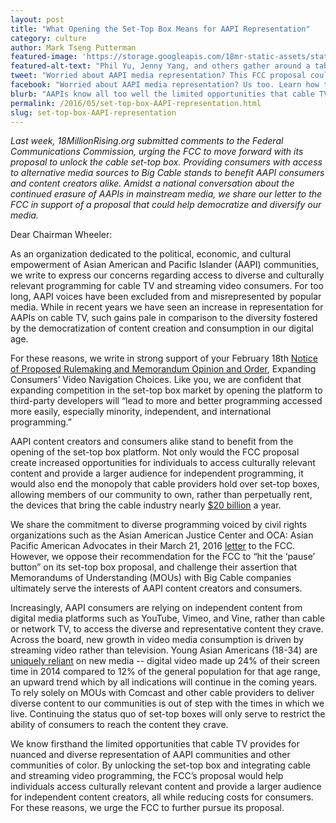 ```yaml
---
layout: post
title: "What Opening the Set-Top Box Means for AAPI Representation"
category: culture
author: Mark Tseng Putterman
featured-image: 'https://storage.googleapis.com/18mr-static-assets/static/images/featured/2016-05-31-set-top-box-AAPI-representation.jpg'
featured-alt-text: "Phil Yu, Jenny Yang, and others gather around a table to host an episode of Angry Asian America on ISATV, and hub of Asian American independent media content."
tweet: "Worried about AAPI media representation? This FCC proposal could make all the difference."
facebook: "Worried about AAPI media representation? Us too. Learn how the FCC proposal to unlock the cable set-top box could make all the difference in the world."
blurb: "AAPIs know all too well the limited opportunities that cable TV provides for nuanced and diverse representation. Unlocking the set-top box and integrating cable and streaming video programming could help us access more content that speaks to our identities and experiences, and provide a larger audience for AAPI content creators."
permalink: /2016/05/set-top-box-AAPI-representation.html
slug: set-top-box-AAPI-representation
---
```

_Last week, 18MillionRising.org submitted comments to the Federal Communications Commission, urging the FCC to move forward with its proposal to unlock the cable set-top box. Providing consumers with access to alternative media sources to Big Cable stands to benefit AAPI consumers and content creators alike. Amidst a national conversation about the continued erasure of AAPIs in mainstream media, we share our letter to the FCC in support of a proposal that could help democratize and diversify our media._

Dear Chairman Wheeler:

As an organization dedicated to the political, economic, and cultural empowerment of Asian American and Pacific Islander (AAPI) communities, we write to express our concerns regarding access to diverse and culturally relevant programming for cable TV and streaming video consumers. For too long, AAPI voices have been excluded from and misrepresented by popular media. While in recent years we have seen an increase in representation for AAPIs on cable TV, such gains pale in comparison to the diversity fostered by the democratization of content creation and consumption in our digital age. 

For these reasons, we write in strong support of your February 18th [Notice of Proposed Rulemaking and Memorandum Opinion and Order](https://apps.fcc.gov/edocs_public/attachmatch/DOC-337449A1.pdf), Expanding Consumers’ Video Navigation Choices. Like you, we are confident that expanding competition in the set-top box market by opening the platform to third-party developers will “lead to more and better programming accessed more easily, especially minority, independent, and international programming.”  

AAPI content creators and consumers alike stand to benefit from the opening of the set-top box platform. Not only would the FCC proposal create increased opportunities for individuals to access culturally relevant content and provide a larger audience for independent programming, it would also end the monopoly that cable providers hold over set-top boxes, allowing members of our community to own, rather than perpetually rent, the devices that bring the cable industry nearly [$20 billion](http://www.marketwatch.com/story/the-20-billion-market-you-didnt-know-existed-2016-02-10) a year.  

We share the commitment to diverse programming voiced by civil rights organizations such as the Asian American Justice Center and OCA: Asian Pacific American Advocates in their March 21, 2016 [letter](http://nulwb.iamempowered.com/content/civil-rights-organizations-set-top-box-diversity-concerns) to the FCC. However, we oppose their recommendation for the FCC to “hit the ‘pause’ button” on its set-top box proposal, and challenge their assertion that Memorandums of Understanding (MOUs) with Big Cable companies ultimately serve the interests of AAPI content creators and consumers.  

Increasingly, AAPI consumers are relying on independent content from digital media platforms such as YouTube, Vimeo, and Vine, rather than cable or network TV, to access the diverse and representative content they crave. Across the board, new growth in video media consumption is driven by streaming video rather than television. Young Asian Americans (18-34) are [uniquely reliant](http://nulwb.iamempowered.com/content/civil-rights-organizations-set-top-box-diversity-concerns) on new media -- digital video made up 24% of their screen time in 2014 compared to 12% of the general population for that age range, an upward trend which by all indications will continue in the coming years.  To rely solely on MOUs with Comcast and other cable providers to deliver diverse content to our communities is out of step with the times in which we live. Continuing the status quo of set-top boxes will only serve to restrict the ability of consumers to reach the content they crave. 

We know firsthand the limited opportunities that cable TV provides for nuanced and diverse representation of AAPI communities and other communities of color. By unlocking the set-top box and integrating cable and streaming video programming, the FCC’s proposal would help individuals access culturally relevant content and provide a larger audience for independent content creators, all while reducing costs for consumers. For these reasons, we urge the FCC to further pursue its proposal. 

